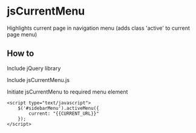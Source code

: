 # jsCurrentMenu
Highlights current page in navigation menu (adds class 'active' to current page menu)

## How to
Include jQuery library

Include jsCurrentMenu.js

Initiate jsCurrentMenu to required menu element
```
<script type="text/javascript">
    $('#sidebarMenu').activeMenu({
        current: "{{CURRENT_URL}}"
    });
</script>
```
